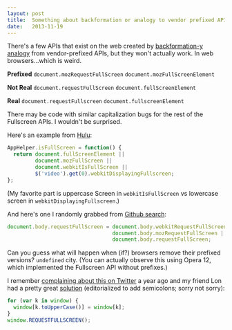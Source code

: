 ```yaml
---
layout: post
title:  Something about backformation or analogy to vendor prefixed APIs.
date:   2013-11-19
---
```


There's a few APIs that exist on the web created by [backformation-y][bf] [analogy][anal] from vendor-prefixed APIs, but they won't actually work. In web browsers...which is weird.


**Prefixed**
`document.mozRequestFullScreen`
`document.mozFullScreenElement`

**Not Real**
`document.requestFullScreen`
`document.fullScreenElement`

**Real**
`document.requestFullscreen`
`document.fullscreenElement`

There may be code with similar capitalization bugs for the rest of the Fullscreen APIs. I wouldn't be surprised.

Here's an example from [Hulu][hulu]:

``` js
AppHelper.isFullScreen = function() {
  return document.fullScreenElement ||
         document.mozFullScreen ||
         document.webkitIsFullScreen ||
         $('video').get(0).webkitDisplayingFullscreen;
};
```

(My favorite part is uppercase Screen in `webkitIsFullScreen` vs lowercase screen in `webkitDisplayingFullscreen`.)

And here's one I randomly grabbed from [Github search][ghs]:

``` js
document.body.requestFullScreen = document.body.webkitRequestFullScreen ||
                                  document.body.mozRequestFullScreen ||
                                  document.body.requestFullScreen;
```

Can you guess what will happen when (if?) browsers remove their prefixed versions? `undefined` city. (You can actually observe this using Opera 12, which implemented the Fullscreen API without prefixes.)

I remember [complaining about this on Twitter][beef] a year ago and my friend Lon had a pretty great [solution][soln] (editorialized to add semicolons; sorry not sorry):

``` js
for (var k in window) {
  window[k.toUpperCase()] = window[k];
}
window.REQUESTFULLSCREEN();
```

[bf]: http://en.wikipedia.org/wiki/Back-formation
[anal]: http://en.wikipedia.org/wiki/Analogy#Linguistics
[hulu]: http://www.hulu.com/site-player/html5/js/app_v2.js
[beef]: https://twitter.com/miketaylr/status/243747209970073600
[soln]: https://twitter.com/lawnsea/status/243749158689853440
[ghs]: https://github.com/samdutton/simpl/blob/d5c70e248dd102a077f8fecbc0462d33e3d5b647/fullscreen/js/main.js#L4-L5